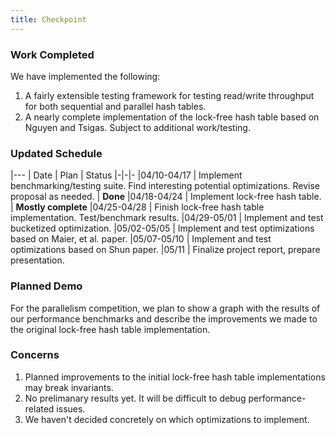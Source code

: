 ```yaml
---
title: Checkpoint
---
```


### Work Completed

We have implemented the following:
1. A fairly extensible testing framework for testing read/write throughput for both sequential and parallel hash tables.
2. A nearly complete implementation of the lock-free hash table based on Nguyen and Tsigas. Subject to additional work/testing.

### Updated Schedule

|---
| Date | Plan | Status
|-|-|-
|04/10-04/17 | Implement benchmarking/testing suite. Find interesting potential optimizations. Revise proposal as needed. | **Done**
|04/18-04/24 | Implement lock-free hash table. | **Mostly complete**
|04/25-04/28 | Finish lock-free hash table implementation. Test/benchmark results. 
|04/29-05/01 | Implement and test bucketized optimization. 
|05/02-05/05 | Implement and test optimizations based on Maier, et al. paper. 
|05/07-05/10 | Implement and test optimizations based on Shun paper. 
|05/11       | Finalize project report, prepare presentation. 

### Planned Demo

For the parallelism competition, we plan to show a graph with the results of our performance benchmarks and describe the improvements we made to the original lock-free hash table implementation.

### Concerns

1. Planned improvements to the initial lock-free hash table implementations may break invariants.
2. No prelimanary results yet. It will be difficult to debug performance-related issues.
3. We haven't decided concretely on which optimizations to implement.

